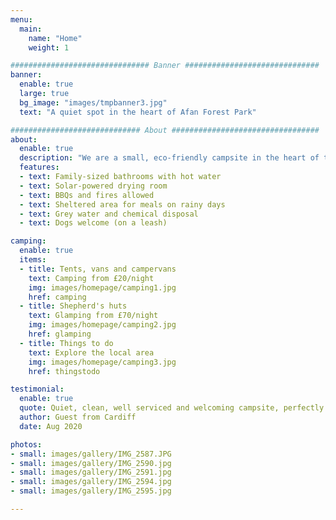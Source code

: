 ```yaml
---
menu:
  main:
    name: "Home"
    weight: 1

############################### Banner ##############################
banner:
  enable: true
  large: true
  bg_image: "images/tmpbanner3.jpg"
  text: "A quiet spot in the heart of Afan Forest Park"

############################# About #################################
about:
  enable: true
  description: "We are a small, eco-friendly campsite in the heart of the Afan Forest Park in Neath Port Talbot, South Wales. The Afan Valley is popular with outdoor enthusiasts, walkers, mountain bikers, cyclists, and intrepid explorers. Our campsite is the perfect setting for a quiet retreat, surrounded by panoramic vistas, home to abundant wildlife."
  features:
  - text: Family-sized bathrooms with hot water
  - text: Solar-powered drying room
  - text: BBQs and fires allowed
  - text: Sheltered area for meals on rainy days
  - text: Grey water and chemical disposal
  - text: Dogs welcome (on a leash)

camping:
  enable: true
  items:
  - title: Tents, vans and campervans
    text: Camping from £20/night
    img: images/homepage/camping1.jpg
    href: camping
  - title: Shepherd's huts
    text: Glamping from £70/night
    img: images/homepage/camping2.jpg
    href: glamping
  - title: Things to do
    text: Explore the local area
    img: images/homepage/camping3.jpg
    href: thingstodo

testimonial:
  enable: true
  quote: Quiet, clean, well serviced and welcoming campsite, perfectly located for mountain bikers and walkers looking to explore the surrounding forestry and mountains. Would highly recommend if you’re looking for somewhere quiet and stress free with great views...
  author: Guest from Cardiff
  date: Aug 2020

photos:
- small: images/gallery/IMG_2587.JPG
- small: images/gallery/IMG_2590.jpg
- small: images/gallery/IMG_2591.jpg
- small: images/gallery/IMG_2594.jpg
- small: images/gallery/IMG_2595.jpg

---
```

